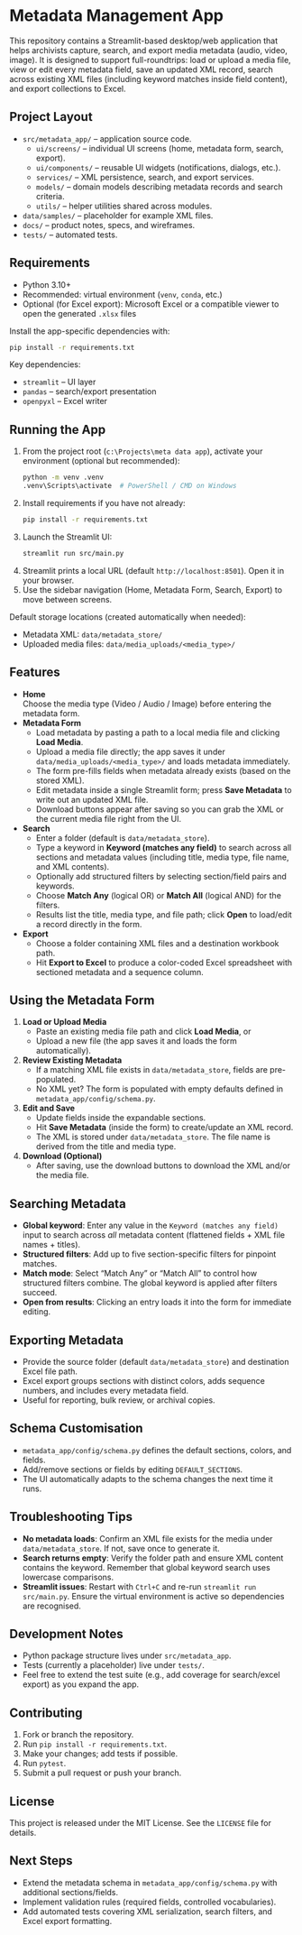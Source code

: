 # Metadata Management App

This repository contains a Streamlit-based desktop/web application that helps archivists capture, search, and export media metadata (audio, video, image). It is designed to support full-roundtrips: load or upload a media file, view or edit every metadata field, save an updated XML record, search across existing XML files (including keyword matches inside field content), and export collections to Excel.

## Project Layout

- `src/metadata_app/` – application source code.
  - `ui/screens/` – individual UI screens (home, metadata form, search, export).
  - `ui/components/` – reusable UI widgets (notifications, dialogs, etc.).
  - `services/` – XML persistence, search, and export services.
  - `models/` – domain models describing metadata records and search criteria.
  - `utils/` – helper utilities shared across modules.
- `data/samples/` – placeholder for example XML files.
- `docs/` – product notes, specs, and wireframes.
- `tests/` – automated tests.

## Requirements

- Python 3.10+
- Recommended: virtual environment (`venv`, `conda`, etc.)
- Optional (for Excel export): Microsoft Excel or a compatible viewer to open the generated `.xlsx` files

Install the app-specific dependencies with:

```bash
pip install -r requirements.txt
```

Key dependencies:

- `streamlit` – UI layer
- `pandas` – search/export presentation
- `openpyxl` – Excel writer

## Running the App

1. From the project root (`c:\Projects\meta data app`), activate your environment (optional but recommended):
   ```bash
   python -m venv .venv
   .venv\Scripts\activate  # PowerShell / CMD on Windows
   ```
2. Install requirements if you have not already:
   ```bash
   pip install -r requirements.txt
   ```
3. Launch the Streamlit UI:
   ```bash
   streamlit run src/main.py
   ```
4. Streamlit prints a local URL (default `http://localhost:8501`). Open it in your browser.
5. Use the sidebar navigation (Home, Metadata Form, Search, Export) to move between screens.

Default storage locations (created automatically when needed):

- Metadata XML: `data/metadata_store/`
- Uploaded media files: `data/media_uploads/<media_type>/`

## Features

- **Home**  
  Choose the media type (Video / Audio / Image) before entering the metadata form.
- **Metadata Form**  
  - Load metadata by pasting a path to a local media file and clicking **Load Media**.  
  - Upload a media file directly; the app saves it under `data/media_uploads/<media_type>/` and loads metadata immediately.  
  - The form pre-fills fields when metadata already exists (based on the stored XML).  
  - Edit metadata inside a single Streamlit form; press **Save Metadata** to write out an updated XML file.  
  - Download buttons appear after saving so you can grab the XML or the current media file right from the UI.
- **Search**  
  - Enter a folder (default is `data/metadata_store`).  
  - Type a keyword in **Keyword (matches any field)** to search across all sections and metadata values (including title, media type, file name, and XML contents).  
  - Optionally add structured filters by selecting section/field pairs and keywords.  
  - Choose **Match Any** (logical OR) or **Match All** (logical AND) for the filters.  
  - Results list the title, media type, and file path; click **Open** to load/edit a record directly in the form.
- **Export**  
  - Choose a folder containing XML files and a destination workbook path.  
  - Hit **Export to Excel** to produce a color-coded Excel spreadsheet with sectioned metadata and a sequence column.

## Using the Metadata Form

1. **Load or Upload Media**  
   - Paste an existing media file path and click **Load Media**, or  
   - Upload a new file (the app saves it and loads the form automatically).
2. **Review Existing Metadata**  
   - If a matching XML file exists in `data/metadata_store`, fields are pre-populated.  
   - No XML yet? The form is populated with empty defaults defined in `metadata_app/config/schema.py`.
3. **Edit and Save**  
   - Update fields inside the expandable sections.  
   - Hit **Save Metadata** (inside the form) to create/update an XML record.  
   - The XML is stored under `data/metadata_store`. The file name is derived from the title and media type.
4. **Download (Optional)**  
   - After saving, use the download buttons to download the XML and/or the media file.

## Searching Metadata

- **Global keyword**: Enter any value in the `Keyword (matches any field)` input to search across *all* metadata content (flattened fields + XML file names + titles).
- **Structured filters**: Add up to five section-specific filters for pinpoint matches.
- **Match mode**: Select “Match Any” or “Match All” to control how structured filters combine. The global keyword is applied after filters succeed.
- **Open from results**: Clicking an entry loads it into the form for immediate editing.

## Exporting Metadata

- Provide the source folder (default `data/metadata_store`) and destination Excel file path.  
- Excel export groups sections with distinct colors, adds sequence numbers, and includes every metadata field.  
- Useful for reporting, bulk review, or archival copies.

## Schema Customisation

- `metadata_app/config/schema.py` defines the default sections, colors, and fields.  
- Add/remove sections or fields by editing `DEFAULT_SECTIONS`.  
- The UI automatically adapts to the schema changes the next time it runs.

## Troubleshooting Tips

- **No metadata loads**: Confirm an XML file exists for the media under `data/metadata_store`. If not, save once to generate it.  
- **Search returns empty**: Verify the folder path and ensure XML content contains the keyword. Remember that global keyword search uses lowercase comparisons.  
- **Streamlit issues**: Restart with `Ctrl+C` and re-run `streamlit run src/main.py`. Ensure the virtual environment is active so dependencies are recognised.

## Development Notes

- Python package structure lives under `src/metadata_app`.  
- Tests (currently a placeholder) live under `tests/`.  
- Feel free to extend the test suite (e.g., add coverage for search/excel export) as you expand the app.

## Contributing

1. Fork or branch the repository.  
2. Run `pip install -r requirements.txt`.  
3. Make your changes; add tests if possible.  
4. Run `pytest`.  
5. Submit a pull request or push your branch.

## License

This project is released under the MIT License. See the `LICENSE` file for details.

## Next Steps

- Extend the metadata schema in `metadata_app/config/schema.py` with additional sections/fields.
- Implement validation rules (required fields, controlled vocabularies).
- Add automated tests covering XML serialization, search filters, and Excel export formatting.
